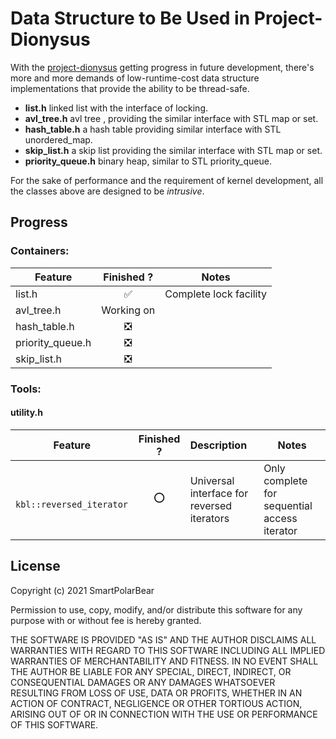 # Data Structure to Be Used in Project-Dionysus

With the [project-dionysus](https://github.com/SmartPolarBear/project-dionysus) getting progress in future development, there's more and more demands of low-runtime-cost data structure implementations that provide the ability to be thread-safe. 

- **list.h** linked list with the interface of locking. 
- **avl_tree.h** avl tree , providing the similar interface with STL map or set. 
- **hash_table.h** a hash table providing similar interface with STL unordered_map. 
- **skip_list.h** a skip list providing the similar interface with STL map or set. 
- **priority_queue.h** binary heap, similar to STL priority_queue.  

For the sake of performance and the requirement of kernel development, all the classes above are designed to be *intrusive*.  

## Progress

### Containers: 

Feature                  |Finished ?         |Notes
-------------------------|:-----------------:|-----------------
list.h                   |✅                 | Complete lock facility
avl_tree.h               |Working on         |
hash_table.h             |❎                 |
priority_queue.h         |❎                 |
skip_list.h              |❎                 |

### Tools: 

#### utility.h
Feature                  |Finished ?  |Description             | Notes 
-------------------------|:----------:|:-----------------------|-----------------
``` kbl::reversed_iterator```   |⭕           |Universal interface for reversed iterators|Only complete for sequential access iterator

## License
Copyright (c) 2021 SmartPolarBear

Permission to use, copy, modify, and/or distribute this software for any
purpose with or without fee is hereby granted.

THE SOFTWARE IS PROVIDED "AS IS" AND THE AUTHOR DISCLAIMS ALL WARRANTIES WITH
REGARD TO THIS SOFTWARE INCLUDING ALL IMPLIED WARRANTIES OF MERCHANTABILITY
AND FITNESS. IN NO EVENT SHALL THE AUTHOR BE LIABLE FOR ANY SPECIAL, DIRECT,
INDIRECT, OR CONSEQUENTIAL DAMAGES OR ANY DAMAGES WHATSOEVER RESULTING FROM
LOSS OF USE, DATA OR PROFITS, WHETHER IN AN ACTION OF CONTRACT, NEGLIGENCE OR
OTHER TORTIOUS ACTION, ARISING OUT OF OR IN CONNECTION WITH THE USE OR
PERFORMANCE OF THIS SOFTWARE.